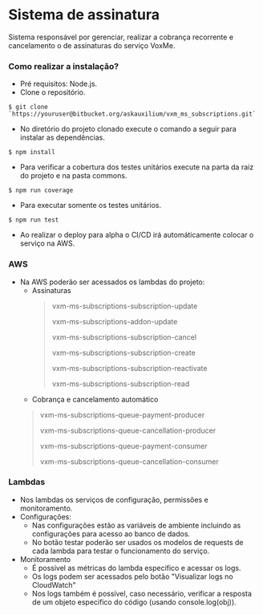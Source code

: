 # Sistema de assinatura #

Sistema responsável por gerenciar, realizar a cobrança recorrente e cancelamento o de assinaturas do serviço VoxMe.

### Como realizar a instalação? ###

* Pré requisitos: Node.js.
* Clone o repositório.

```shell
$ git clone `https://youruser@bitbucket.org/askauxilium/vxm_ms_subscriptions.git`
```

* No diretório do projeto clonado execute o comando a seguir para instalar as dependências.

```shell
$ npm install
```

* Para verificar a cobertura dos testes unitários execute na parta da raiz do projeto e na pasta commons.
```shell
$ npm run coverage
```

* Para executar somente os testes unitários.
```shell
$ npm run test 
```

* Ao realizar o deploy para alpha o CI/CD irá automáticamente colocar o serviço na AWS.
### AWS
* Na AWS poderão ser acessados os lambdas do projeto:
  * Assinaturas
    > vxm-ms-subscriptions-subscription-update
    >
    > vxm-ms-subscriptions-addon-update
    >
    > vxm-ms-subscriptions-subscription-cancel
    >
    > vxm-ms-subscriptions-subscription-create
    >
    > vxm-ms-subscriptions-subscription-reactivate
    >
    > vxm-ms-subscriptions-subscription-read
  * Cobrança e cancelamento automático
   > vxm-ms-subscriptions-queue-payment-producer
   >
   > vxm-ms-subscriptions-queue-cancellation-producer
   >
   > vxm-ms-subscriptions-queue-payment-consumer
   >
   > vxm-ms-subscriptions-queue-cancellation-consumer
 
### Lambdas
* Nos lambdas os serviços de configuração, permissões e monitoramento.
* Configurações:
  * Nas configurações estão as variáveis de ambiente incluindo as configurações para acesso ao banco de dados.
  * No botão testar poderão ser usados os modelos de requests de cada lambda para testar o funcionamento do serviço.
* Monitoramento
  * É possível as métricas do lambda especifico e acessar os logs.
  * Os logs podem ser acessados pelo botão "Visualizar logs no CloudWatch"
  * Nos logs também é possível, caso necessário, verificar a resposta de um objeto especifico do código (usando console.log(obj)).
